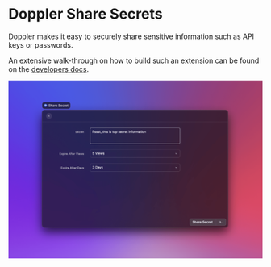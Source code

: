 # Doppler Share Secrets

Doppler makes it easy to securely share sensitive information such as API keys or passwords.

An extensive walk-through on how to build such an extension can be found on the [developers docs](https://developers.raycast.com/examples/doppler).

![screnshot](../../docs/.gitbook/assets/example-doppler-share-secrets.png)

